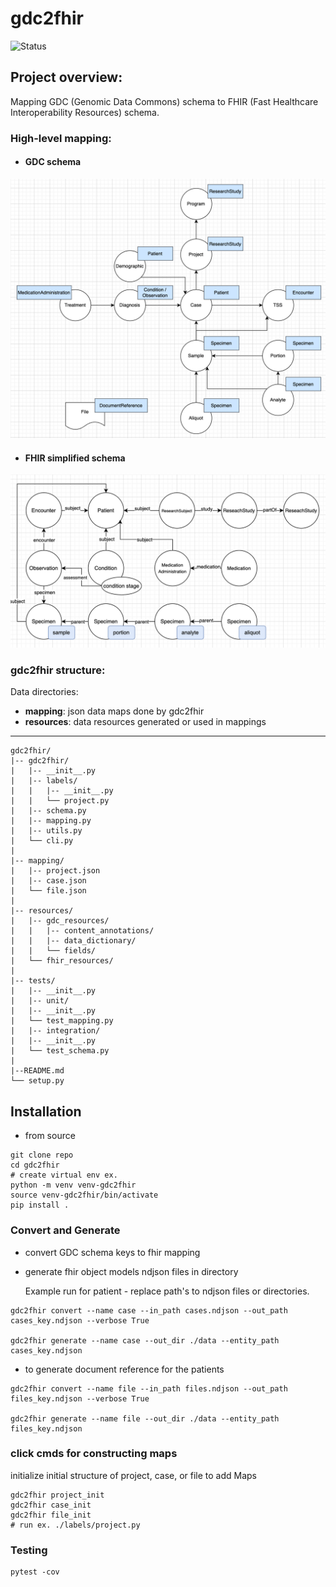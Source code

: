 # gdc2fhir
![Status](https://img.shields.io/badge/Status-In%20Progress-yellow)

## Project overview: 
Mapping GDC (Genomic Data Commons) schema to FHIR (Fast Healthcare Interoperability Resources) schema.

### High-level mapping:
- #### GDC schema 
![mapping](./imgs/high-level.png)

- #### FHIR simplified schema 
![mapping](./imgs/gdc-fhir.png)


### gdc2fhir structure:

Data directories:
- **mapping**: json data maps done by gdc2fhir
- **resources**: data resources generated or used in mappings

****
```
gdc2fhir/
|-- gdc2fhir/
|   |-- __init__.py
|   |-- labels/
|   |   |-- __init__.py
|   |   └── project.py
|   |-- schema.py
|   |-- mapping.py
|   |-- utils.py
|   └── cli.py
|   
|-- mapping/
|   |-- project.json
|   |-- case.json
|   └── file.json
|  
|-- resources/
|   |-- gdc_resources/
|   |   |-- content_annotations/
|   |   |-- data_dictionary/
|   |   └── fields/
|   └── fhir_resources/
| 
|-- tests/
|   |-- __init__.py
|   |-- unit/
|   |-- __init__.py
|   └── test_mapping.py
|   |-- integration/
|   |-- __init__.py
|   └── test_schema.py
|   
|--README.md
└── setup.py
```

## Installation

- from source 
```
git clone repo
cd gdc2fhir
# create virtual env ex. 
python -m venv venv-gdc2fhir
source venv-gdc2fhir/bin/activate
pip install . 
```

### Convert and Generate
 
- convert GDC schema keys to fhir mapping
- generate fhir object models ndjson files in directory

  Example run for patient - replace path's to ndjson files or directories. 
 
```
gdc2fhir convert --name case --in_path cases.ndjson --out_path cases_key.ndjson --verbose True

gdc2fhir generate --name case --out_dir ./data --entity_path cases_key.ndjson

``` 

- to generate document reference for the patients 

 
```
gdc2fhir convert --name file --in_path files.ndjson --out_path files_key.ndjson --verbose True

gdc2fhir generate --name file --out_dir ./data --entity_path files_key.ndjson

``` 

### click cmds for constructing maps

initialize initial structure of project, case, or file to add Maps

```
gdc2fhir project_init 
gdc2fhir case_init 
gdc2fhir file_init 
# run ex. ./labels/project.py 
```


### Testing 
```
pytest -cov 
```
